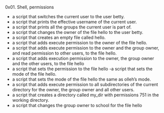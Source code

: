 0x01. Shell, permissions

- a script that switches the current user to the user betty.
- a script that prints the effective username of the current user.
- a script that prints all the groups the current user is part of.
- a script that changes the owner of the file hello to the user betty.
- a script that creates an empty file called hello.
- a script that adds execute permission to the owner of the file hello.
- a script that adds execute permission to the owner and the group owner, and read permission to other users, to the file hello.
- a script that adds execution permission to the owner, the group owner and the other users, to the file hello
- a script that sets the permission to the file hello
-a script that sets the mode of the file hello.
- a script that sets the mode of the file hello the same as olleh’s mode.
- a script that adds execute permission to all subdirectories of the current directory for the owner, the group owner and all other users.
- a script that creates a directory called my_dir with permissions 751 in the working directory.
- a script that changes the group owner to school for the file hello
